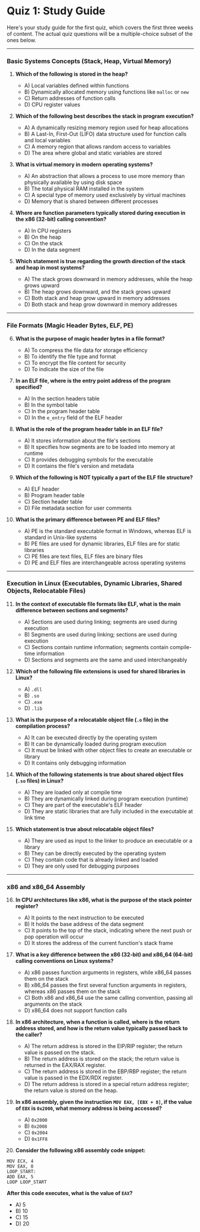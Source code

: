 # Quiz 1: Study Guide

Here's your study guide for the first quiz, which covers the first three weeks of content. The actual quiz questions will be a multiple-choice subset of the ones below.

---

### **Basic Systems Concepts (Stack, Heap, Virtual Memory)**

1. **Which of the following is stored in the heap?**

   - A) Local variables defined within functions
   - B) Dynamically allocated memory using functions like `malloc` or `new`
   - C) Return addresses of function calls
   - D) CPU register values

2. **Which of the following best describes the stack in program execution?**

   - A) A dynamically resizing memory region used for heap allocations
   - B) A Last-In, First-Out (LIFO) data structure used for function calls and local variables
   - C) A memory region that allows random access to variables
   - D) The area where global and static variables are stored

3. **What is virtual memory in modern operating systems?**

   - A) An abstraction that allows a process to use more memory than physically available by using disk space
   - B) The total physical RAM installed in the system
   - C) A special type of memory used exclusively by virtual machines
   - D) Memory that is shared between different processes

4. **Where are function parameters typically stored during execution in the x86 (32-bit) calling convention?**

   - A) In CPU registers
   - B) On the heap
   - C) On the stack
   - D) In the data segment

5. **Which statement is true regarding the growth direction of the stack and heap in most systems?**

   - A) The stack grows downward in memory addresses, while the heap grows upward
   - B) The heap grows downward, and the stack grows upward
   - C) Both stack and heap grow upward in memory addresses
   - D) Both stack and heap grow downward in memory addresses

---

### **File Formats (Magic Header Bytes, ELF, PE)**

6. **What is the purpose of magic header bytes in a file format?**

    - A) To compress the file data for storage efficiency
    - B) To identify the file type and format
    - C) To encrypt the file content for security
    - D) To indicate the size of the file

7. **In an ELF file, where is the entry point address of the program specified?**

    - A) In the section headers table
    - B) In the symbol table
    - C) In the program header table
    - D) In the `e_entry` field of the ELF header

8. **What is the role of the program header table in an ELF file?**

    - A) It stores information about the file's sections
    - B) It specifies how segments are to be loaded into memory at runtime
    - C) It provides debugging symbols for the executable
    - D) It contains the file's version and metadata

9. **Which of the following is NOT typically a part of the ELF file structure?**

    - A) ELF header
    - B) Program header table
    - C) Section header table
    - D) File metadata section for user comments

10. **What is the primary difference between PE and ELF files?**

    - A) PE is the standard executable format in Windows, whereas ELF is standard in Unix-like systems
    - B) PE files are used for dynamic libraries, ELF files are for static libraries
    - C) PE files are text files, ELF files are binary files
    - D) PE and ELF files are interchangeable across operating systems

---

### **Execution in Linux (Executables, Dynamic Libraries, Shared Objects, Relocatable Files)**

11. **In the context of executable file formats like ELF, what is the main difference between sections and segments?**

    - A) Sections are used during linking; segments are used during execution
    - B) Segments are used during linking; sections are used during execution
    - C) Sections contain runtime information; segments contain compile-time information
    - D) Sections and segments are the same and used interchangeably

12. **Which of the following file extensions is used for shared libraries in Linux?**

    - A) `.dll`
    - B) `.so`
    - C) `.exe`
    - D) `.lib`

13. **What is the purpose of a relocatable object file (`.o` file) in the compilation process?**

    - A) It can be executed directly by the operating system
    - B) It can be dynamically loaded during program execution
    - C) It must be linked with other object files to create an executable or library
    - D) It contains only debugging information

14. **Which of the following statements is true about shared object files (`.so` files) in Linux?**

    - A) They are loaded only at compile time
    - B) They are dynamically linked during program execution (runtime)
    - C) They are part of the executable's ELF header
    - D) They are static libraries that are fully included in the executable at link time

15. **Which statement is true about relocatable object files?**

    - A) They are used as input to the linker to produce an executable or a library
    - B) They can be directly executed by the operating system
    - C) They contain code that is already linked and loaded
    - D) They are only used for debugging purposes

---

### **x86 and x86_64 Assembly**

16. **In CPU architectures like x86, what is the purpose of the stack pointer register?**

    - A) It points to the next instruction to be executed
    - B) It holds the base address of the data segment
    - C) It points to the top of the stack, indicating where the next push or pop operation will occur
    - D) It stores the address of the current function's stack frame

17. **What is a key difference between the x86 (32-bit) and x86_64 (64-bit) calling conventions on Linux systems?**

    - A) x86 passes function arguments in registers, while x86_64 passes them on the stack
    - B) x86_64 passes the first several function arguments in registers, whereas x86 passes them on the stack
    - C) Both x86 and x86_64 use the same calling convention, passing all arguments on the stack
    - D) x86_64 does not support function calls

18. **In x86 architecture, when a function is called, where is the return address stored, and how is the return value typically passed back to the caller?**

    - A) The return address is stored in the EIP/RIP register; the return value is passed on the stack.
    - B) The return address is stored on the stack; the return value is returned in the EAX/RAX register.
    - C) The return address is stored in the EBP/RBP register; the return value is passed in the EDX/RDX register.
    - D) The return address is stored in a special return address register; the return value is stored on the heap.

19. **In x86 assembly, given the instruction `MOV EAX, [EBX + 8]`, if the value of `EBX` is `0x2000`, what memory address is being accessed?**

    - A) `0x2000`
    - B) `0x2008`
    - C) `0x2004`
    - D) `0x1FF8`

20. **Consider the following x86 assembly code snippet:**

```assembly
MOV ECX, 4
MOV EAX, 0
LOOP_START:
ADD EAX, 5
LOOP LOOP_START
```

**After this code executes, what is the value of `EAX`?**

  - A) 5
  - B) 10
  - C) 15
  - D) 20
